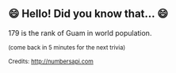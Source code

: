 ## :smile: Hello! Did you know that... :smile:
179 is the rank of Guam in world population.

<sup>(come back in 5 minutes for the next trivia)</sup>


<sup>Credits: http://numbersapi.com</sup>
